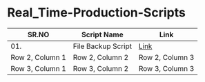 # Real_Time-Production-Scripts

|   SR.NO   | Script Name      | Link       |
|----------------|----------------|----------------|
|    01.    | File Backup Script| [Link](https://github.com/pranav278/Real_Time-Production-Scripts/blob/main/File%20Backup%20Script.md)|
| Row 2, Column 1| Row 2, Column 2| Row 2, Column 3|
| Row 3, Column 1| Row 3, Column 2| Row 3, Column 3|
